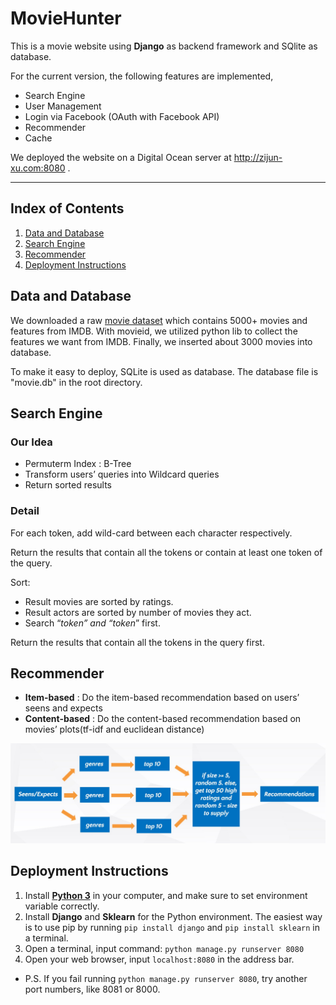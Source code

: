 # MovieHunter
This is a movie website using **Django** as backend framework and SQlite as database. 

For the current version, the following features are implemented, 
- Search Engine
- User Management
- Login via Facebook (OAuth with Facebook API)
- Recommender
- Cache

We deployed the website on a Digital Ocean server at http://zijun-xu.com:8080 .

***

## Index of Contents
1. [Data and Database](#data-and-database)
2. [Search Engine](#search-engine)
3. [Recommender](#recommender)
4. [Deployment Instructions](#deployment-instructions)


<a name="hello-world"></a>

## Data and Database 
We downloaded a raw [movie dataset](https://www.kaggle.com/oxanozaep/imdb-eda/data) which contains 5000+ movies and features from IMDB. With movieid, we utilized python lib to collect the features we want from IMDB. Finally, we inserted about 3000 movies into database.

To make it easy to deploy, SQLite is used as database. The database file is "movie.db" in the root directory.


<a name="search-engine"></a>

## Search Engine

### Our Idea
- Permuterm Index : B-Tree
- Transform users’ queries into Wildcard queries
- Return sorted results

### Detail
For each token, add wild-card between each character respectively. 

Return the results that contain all the tokens or contain at least one token of the query.

Sort: 
- Result movies are sorted by ratings.                                             
- Result actors are sorted by number of movies they act.    
- Search “*token” and “token*” first.

Return the results that contain all the tokens in the query first.


<a name="recommender"></a>

## Recommender

- **Item-based** : Do the item-based recommendation based on users’ seens and expects
- **Content-based** : Do the content-based recommendation based on movies’ plots(tf-idf and euclidean distance)

![image](/img/recommender.jpg)


<a name="deployment-instructions"></a>

## Deployment Instructions
1. Install [**Python 3**]( https://www.python.org/) in your computer, and make sure to set environment variable correctly.
2. Install **Django** and **Sklearn** for the Python environment. The easiest way is to use pip by running `pip install django` and `pip install sklearn` in a terminal.
3. Open a terminal, input command: `python manage.py runserver 8080`
4. Open your web browser, input `localhost:8080` in the address bar.
- P.S. If you fail running `python manage.py runserver 8080`, try another port numbers, like 8081 or 8000.
